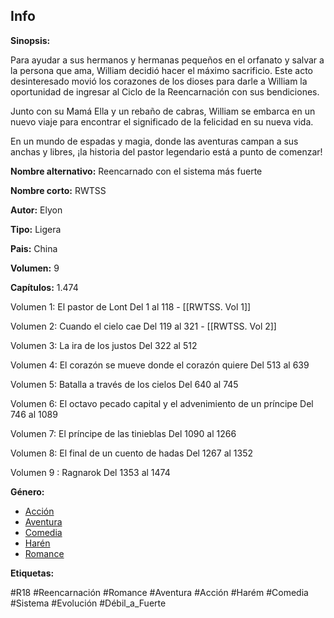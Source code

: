 
## Info


**Sinopsis:**

Para ayudar a sus hermanos y hermanas pequeños en el orfanato y salvar a la persona que ama, William decidió hacer el máximo sacrificio. Este acto desinteresado movió los corazones de los dioses para darle a William la oportunidad de ingresar al Ciclo de la Reencarnación con sus bendiciones.

Junto con su Mamá Ella y un rebaño de cabras, William se embarca en un nuevo viaje para encontrar el significado de la felicidad en su nueva vida.

En un mundo de espadas y magia, donde las aventuras campan a sus anchas y libres, ¡la historia del pastor legendario está a punto de comenzar!


**Nombre alternativo:**
Reencarnado con el sistema más fuerte


**Nombre corto:**
RWTSS


**Autor:**
Elyon


**Tipo:**
Ligera


**Pais:**
China


**Volumen:**
9


**Capítulos:**
1.474

Volumen 1: El pastor de Lont
Del 1 al 118 - [[RWTSS. Vol 1]]

Volumen 2: Cuando el cielo cae
Del 119 al 321 - [[RWTSS. Vol 2]]

Volumen 3: La ira de los justos
Del 322 al 512

Volumen 4: El corazón se mueve donde el corazón quiere
Del 513 al 639

Volumen 5: Batalla a través de los cielos
Del 640 al 745

Volumen 6: El octavo pecado capital y el advenimiento de un príncipe
Del 746 al 1089

Volumen 7: El príncipe de las tinieblas
Del 1090 al 1266

Volumen 8: El final de un cuento de hadas
Del 1267 al 1352

Volumen 9 : Ragnarok
Del 1353 al 1474


**Género:**

- [Acción](https://www.readlightnovel.me/genre/action)
- [Aventura](https://www.readlightnovel.me/genre/adventure)
- [Comedia](https://www.readlightnovel.me/genre/comedy)
- [Harén](https://www.readlightnovel.me/genre/harem-290822)
- [Romance](https://www.readlightnovel.me/genre/romance)


**Etiquetas:**

#R18 #Reencarnación #Romance #Aventura #Acción #Harém #Comedia #Sistema #Evolución #Débil_a_Fuerte
